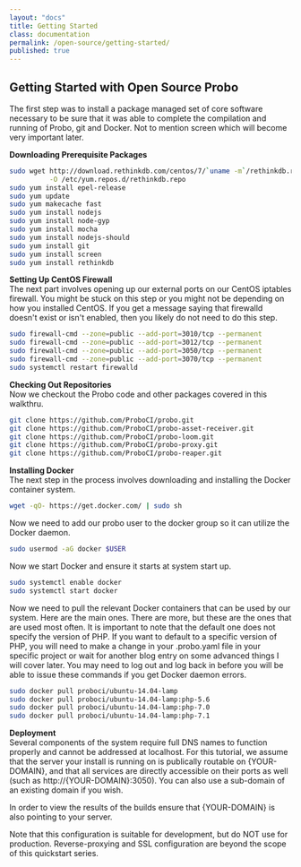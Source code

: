 ```yaml
---
layout: "docs"
title: Getting Started
class: documentation
permalink: /open-source/getting-started/
published: true
---
```


## Getting Started with Open Source Probo
The first step was to install a package managed set of core software  necessary to be sure that it  was able to complete the compilation and running of Probo, git and Docker. Not to mention screen which will become very important later.  

**Downloading Prerequisite Packages**  
```bash
sudo wget http://download.rethinkdb.com/centos/7/`uname -m`/rethinkdb.repo \
          -O /etc/yum.repos.d/rethinkdb.repo
sudo yum install epel-release
sudo yum update
sudo yum makecache fast
sudo yum install nodejs
sudo yum install node-gyp
sudo yum install mocha
sudo yum install nodejs-should
sudo yum install git
sudo yum install screen
sudo yum install rethinkdb
```  

**Setting Up CentOS Firewall**  
The next part involves opening up our external ports on our CentOS iptables firewall. You might be stuck on this step or you might not be depending on how you installed CentOS. If you get a message saying that firewalld doesn't exist or isn't enabled, then you likely do not need to do this step.  

```bash
sudo firewall-cmd --zone=public --add-port=3010/tcp --permanent
sudo firewall-cmd --zone=public --add-port=3012/tcp --permanent
sudo firewall-cmd --zone=public --add-port=3050/tcp --permanent
sudo firewall-cmd --zone=public --add-port=3070/tcp --permanent
sudo systemctl restart firewalld
```  

**Checking Out Repositories**  
Now we checkout the Probo code and other packages covered in this walkthru.

```bash
git clone https://github.com/ProboCI/probo.git
git clone https://github.com/ProboCI/probo-asset-receiver.git
git clone https://github.com/ProboCI/probo-loom.git
git clone https://github.com/ProboCI/probo-proxy.git
git clone https://github.com/ProboCI/probo-reaper.git
```  

**Installing Docker**  
The next step in the process involves downloading and installing the Docker container system.

```bash
wget -qO- https://get.docker.com/ | sudo sh
```

Now we need to add our probo user to the docker group so it can utilize the Docker daemon.

```bash
sudo usermod -aG docker $USER
```  

Now we start Docker and ensure it starts at system start up.

```bash
sudo systemctl enable docker
sudo systemctl start docker
```  

Now we need to pull the relevant Docker containers that can be used by our system. Here are the main ones. There are more, but these are the ones that are used most often. It is important to note that the default one does not specify the version of PHP. If you want to default to a specific version of PHP, you will need to make a change in your .probo.yaml file in your specific project or wait for another blog entry on some advanced things I will cover later. You may need to log out and log back in before you will be able to issue these commands if you get Docker daemon errors.

```bash
sudo docker pull proboci/ubuntu-14.04-lamp
sudo docker pull proboci/ubuntu-14.04-lamp:php-5.6
sudo docker pull proboci/ubuntu-14.04-lamp:php-7.0
sudo docker pull proboci/ubuntu-14.04-lamp:php-7.1
```

**Deployment**  
Several components of the system require full DNS names to function properly and cannot be addressed at localhost. For this tutorial, we assume that the server your install is running on is publically routable on {YOUR-DOMAIN}, and that all services are directly accessible on their ports as well (such as http://{YOUR-DOMAIN}:3050). You can also use a sub-domain of an existing domain if you wish.

In order to view the results of the builds ensure that {YOUR-DOMAIN} is also pointing to your server.

Note that this configuration is suitable for development, but do NOT use for production. Reverse-proxying and SSL configuration are beyond the scope of this quickstart series.
